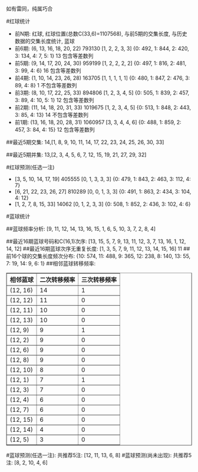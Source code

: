 <!-- 
.. title: 双色球2016006期(2016-01-14)数据分析报告
.. slug: slott-2016006-2016-01-14-report
.. date: 2016-01-15 08:00:00 UTC+08:00
.. tags: Lottery
.. link: 
.. description: 
.. type: text
-->

如有雷同，纯属巧合

<!-- TEASER_END-->

#红球统计

- 前N期: 红球, 红球位置(总数C(33,6)=1107568), 与前5期的交集长度, 与历史数据的交集长度统计, 蓝球
- 前6期: (6, 13, 16, 18, 20, 22) 793130 [1, 2, 2, 3, 3] {0: 492, 1: 844, 2: 420, 3: 134, 4: 7, 5: 1} 13 包含等差数列
- 前5期: (9, 14, 17, 20, 24, 30) 959199 [1, 2, 2, 2, 2] {0: 497, 1: 816, 2: 481, 3: 99, 4: 6} 16 包含等差数列
- 前4期: (1, 10, 14, 23, 26, 28) 163705 [1, 1, 1, 1, 1] {0: 480, 1: 847, 2: 476, 3: 89, 4: 8} 1 不包含等差数列
- 前3期: (8, 10, 17, 22, 25, 33) 894806 [1, 2, 3, 4, 5] {0: 505, 1: 839, 2: 457, 3: 89, 4: 10, 5: 1} 12 包含等差数列
- 前2期: (11, 14, 18, 20, 31, 33) 1019675 [1, 2, 3, 4, 5] {0: 513, 1: 848, 2: 443, 3: 85, 4: 13} 14 不包含等差数列
- 前1期: (13, 16, 18, 20, 28, 31) 1060957 [3, 3, 4, 4, 6] {0: 488, 1: 859, 2: 457, 3: 84, 4: 15} 12 包含等差数列

##最近5期交集:
14,[1, 8, 9, 10, 11, 14, 17, 22, 23, 24, 25, 26, 30, 33]

##最近5期并集:
13,[2, 3, 4, 5, 6, 7, 12, 15, 19, 21, 27, 29, 32]

#红球预测(任选一注)

- [3, 5, 10, 14, 17, 19] 405555 [0, 1, 3, 3, 3] {0: 479, 1: 843, 2: 463, 3: 112, 4: 7}
- [6, 21, 22, 23, 26, 27] 810289 [0, 0, 1, 3, 3] {0: 491, 1: 863, 2: 434, 3: 104, 4: 12}
- [1, 2, 7, 8, 15, 33] 14062 [0, 1, 2, 3, 3] {0: 508, 1: 852, 2: 436, 3: 102, 4: 6}

#蓝球统计

##蓝球频率分析:
[9, 11, 12, 14, 13, 16, 15, 1, 6, 5, 10, 3, 7, 2, 8, 4]

##最近16期蓝球号码和C(16,1)次序:
 [13, 15, 5, 7, 9, 13, 11, 12, 3, 7, 13, 16, 1, 12, 14, 12]
##最近16期蓝球次序无重复长度:
 [1, 3, 5, 7, 9, 11, 12, 13, 14, 15, 16] 11
##前16个球的交集长度频次分布:
{10: 574, 11: 488, 9: 365, 12: 238, 8: 140, 13: 55, 7: 19, 14: 9, 6: 1}
##相邻蓝球转移频率:
 <table border="1" class="table table-striped dataframe">
  <thead>
    <tr style="text-align: right;">
      <th>相邻蓝球</th>
      <th>二次转移频率</th>
      <th>三次转移频率</th>
    </tr>
  </thead>
  <tbody>
    <tr>
      <td>(12, 16)</td>
      <td>14</td>
      <td>1</td>
    </tr>
    <tr>
      <td>(12, 12)</td>
      <td>11</td>
      <td>0</td>
    </tr>
    <tr>
      <td>(12, 11)</td>
      <td>10</td>
      <td>0</td>
    </tr>
    <tr>
      <td>(12, 13)</td>
      <td>10</td>
      <td>0</td>
    </tr>
    <tr>
      <td>(12, 9)</td>
      <td>9</td>
      <td>1</td>
    </tr>
    <tr>
      <td>(12, 2)</td>
      <td>9</td>
      <td>0</td>
    </tr>
    <tr>
      <td>(12, 6)</td>
      <td>9</td>
      <td>0</td>
    </tr>
    <tr>
      <td>(12, 8)</td>
      <td>9</td>
      <td>0</td>
    </tr>
    <tr>
      <td>(12, 10)</td>
      <td>8</td>
      <td>0</td>
    </tr>
    <tr>
      <td>(12, 1)</td>
      <td>7</td>
      <td>1</td>
    </tr>
    <tr>
      <td>(12, 3)</td>
      <td>7</td>
      <td>0</td>
    </tr>
    <tr>
      <td>(12, 4)</td>
      <td>6</td>
      <td>0</td>
    </tr>
    <tr>
      <td>(12, 7)</td>
      <td>6</td>
      <td>0</td>
    </tr>
    <tr>
      <td>(12, 15)</td>
      <td>6</td>
      <td>0</td>
    </tr>
    <tr>
      <td>(12, 14)</td>
      <td>4</td>
      <td>0</td>
    </tr>
    <tr>
      <td>(12, 5)</td>
      <td>3</td>
      <td>0</td>
    </tr>
  </tbody>
</table>
#蓝球预测(任选一注):
共推荐5注: [12, 11, 13, 6, 8]
#蓝球预测(尚未出现):
共推荐5注: [8, 2, 10, 4, 6]

